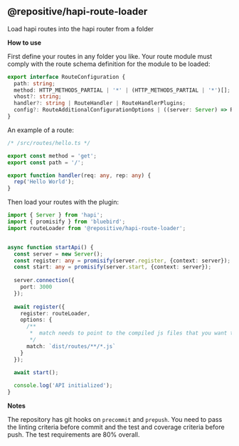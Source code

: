 @repositive/hapi-route-loader
---

Load hapi routes into the hapi router from a folder

**How to use**

First define your routes in any folder you like. Your route module must comply with the route schema definition for the module to be loaded:

```ts
export interface RouteConfiguration {
  path: string;
  method: HTTP_METHODS_PARTIAL | '*' | (HTTP_METHODS_PARTIAL | '*')[];
  vhost?: string;
  handler?: string | RouteHandler | RouteHandlerPlugins;
  config?: RouteAdditionalConfigurationOptions | ((server: Server) => RouteAdditionalConfigurationOptions);
}
```

An example of a route:

```ts
/* /src/routes/hello.ts */

export const method = 'get';
export const path = '/';

export function handler(req: any, rep: any) {
  rep('Hello World');
}
```


Then load your routes with the plugin:

```ts
import { Server } from 'hapi';
import { promisify } from 'bluebird';
import routeLoader from '@repositive/hapi-route-loader';


async function startApi() {
  const server = new Server();
  const register: any = promisify(server.register, {context: server});
  const start: any = promisify(server.start, {context: server});
  
  server.connection({
    port: 3000
  });
  
  await register({
    register: routeLoader,
    options: {
      /**
       *  match needs to point to the compiled js files that you want to load.
       */
      match: `dist/routes/**/*.js`
    }
  });
  
  await start();

  console.log('API initialized');
}

```

**Notes**

The repository has git hooks on `precommit` and `prepush`. You need to pass the linting criteria before commit and the test and coverage criteria before push. The test requirements are 80% overall.

